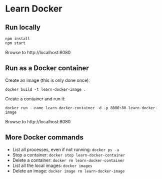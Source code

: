 # Learn Docker

## Run locally
```shell
npm install
npm start
```

Browse to http://localhost:8080

## Run as a Docker container
Create an image (this is only done once):

```shell
docker build -t learn-docker-image .
```

Create a container and run it:

```shell
docker run --name learn-docker-container -d -p 8080:80 learn-docker-image
```

Browse to http://localhost:8080

## More Docker commands

- List all processes, even if not running: `docker ps -a`
- Stop a container: `docker stop learn-docker-container`
- Delete a container: `docker rm learn-docker-container`
- List all the local images: `docker images`
- Delete an image: `docker image rm learn-docker-image`

